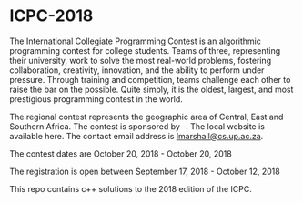 # ICPC-2018

The International Collegiate Programming Contest is an algorithmic programming contest for college students. Teams of three, representing their university, work to solve the most real-world problems, fostering collaboration, creativity, innovation, and the ability to perform under pressure. Through training and competition, teams challenge each other to raise the bar on the possible. Quite simply, it is the oldest, largest, and most prestigious programming contest in the world.

The regional contest represents the geographic area of Central, East and Southern Africa. The contest is sponsored by -. The local website is available here. The contact email address is lmarshall@cs.up.ac.za.

The contest dates are October 20, 2018 - October 20, 2018

The registration is open between September 17, 2018 - October 12, 2018

This repo contains c++ solutions to the 2018 edition of the ICPC.

